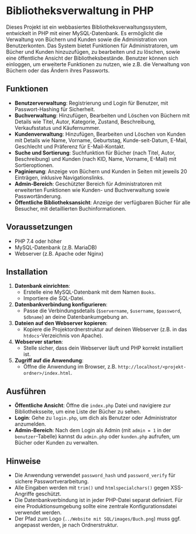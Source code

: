 # Bibliotheksverwaltung in PHP

Dieses Projekt ist ein webbasiertes Bibliotheksverwaltungssystem, entwickelt in PHP mit einer MySQL-Datenbank. Es ermöglicht die Verwaltung von Büchern und Kunden sowie die Administration von Benutzerkonten. Das System bietet Funktionen für Administratoren, um Bücher und Kunden hinzuzufügen, zu bearbeiten und zu löschen, sowie eine öffentliche Ansicht der Bibliotheksbestände. Benutzer können sich einloggen, um erweiterte Funktionen zu nutzen, wie z.B. die Verwaltung von Büchern oder das Ändern ihres Passworts.

## Funktionen

- **Benutzerverwaltung**: Registrierung und Login für Benutzer, mit Passwort-Hashing für Sicherheit.
- **Buchverwaltung**: Hinzufügen, Bearbeiten und Löschen von Büchern mit Details wie Titel, Autor, Kategorie, Zustand, Beschreibung, Verkaufsstatus und Käufernummer.
- **Kundenverwaltung**: Hinzufügen, Bearbeiten und Löschen von Kunden mit Details wie Name, Vorname, Geburtstag, Kunde-seit-Datum, E-Mail, Geschlecht und Präferenz für E-Mail-Kontakt.
- **Suche und Sortierung**: Suchfunktion für Bücher (nach Titel, Autor, Beschreibung) und Kunden (nach KID, Name, Vorname, E-Mail) mit Sortieroptionen.
- **Paginierung**: Anzeige von Büchern und Kunden in Seiten mit jeweils 20 Einträgen, inklusive Navigationslinks.
- **Admin-Bereich**: Geschützter Bereich für Administratoren mit erweiterten Funktionen wie Kunden- und Buchverwaltung sowie Passwortänderung.
- **Öffentliche Bibliotheksansicht**: Anzeige der verfügbaren Bücher für alle Besucher, mit detaillierten Buchinformationen.

## Voraussetzungen

- PHP 7.4 oder höher
- MySQL-Datenbank (z.B. MariaDB)
- Webserver (z.B. Apache oder Nginx)

## Installation

1. **Datenbank einrichten**:
   - Erstelle eine MySQL-Datenbank mit dem Namen `Books`.
   - Importiere die SQL-Datei.
2. **Datenbankverbindung konfigurieren**:
   - Passe die Verbindungsdetails (`$servername`, `$username`, `$password`, `$dbname`) an deine Datenbankumgebung an.
3. **Dateien auf den Webserver kopieren**:
   - Kopiere die Projektordnerstruktur auf deinen Webserver (z.B. in das `htdocs`-Verzeichnis von Apache).
4. **Webserver starten**:
   - Stelle sicher, dass dein Webserver läuft und PHP korrekt installiert ist.
5. **Zugriff auf die Anwendung**:
   - Öffne die Anwendung im Browser, z.B. `http://localhost/<projekt-ordner>/index.html`.

## Ausführen

- **Öffentliche Ansicht**: Öffne die `index.php` Datei und navigiere zur Bibliotheksseite, um eine Liste der Bücher zu sehen.
- **Login**: Gehe zu `login.php`, um dich als Benutzer oder Administrator anzumelden.
- **Admin-Bereich**: Nach dem Login als Admin (mit `admin = 1` in der `benutzer`-Tabelle) kannst du `admin.php` oder `kunden.php` aufrufen, um Bücher oder Kunden zu verwalten.

## Hinweise

- Die Anwendung verwendet `password_hash` und `password_verify` für sichere Passwortverarbeitung.
- Alle Eingaben werden mit `trim()` und `htmlspecialchars()` gegen XSS-Angriffe geschützt.
- Die Datenbankverbindung ist in jeder PHP-Datei separat definiert. Für eine Produktionsumgebung sollte eine zentrale Konfigurationsdatei verwendet werden.
- Der Pfad zum Logo (`../Website mit SQL/images/Buch.png`) muss ggf. angepasst werden, je nach Ordnerstruktur.
